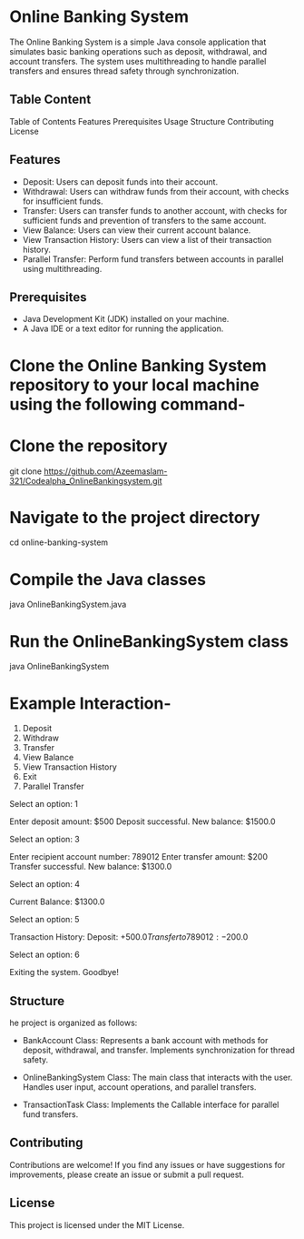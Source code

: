 
# Online Banking System

The Online Banking System is a simple Java console application that simulates basic banking operations such as deposit, withdrawal, and account transfers. The system uses multithreading to handle parallel transfers and ensures thread safety through synchronization.

## Table Content

Table of Contents
Features
Prerequisites
Usage
Structure
Contributing
License

## Features

- Deposit: Users can deposit funds into their account.
- Withdrawal: Users can withdraw funds from their account, with    checks for insufficient funds.
- Transfer: Users can transfer funds to another account, with checks for sufficient funds and prevention of transfers to the same account.
- View Balance: Users can view their current account balance.
- View Transaction History: Users can view a list of their     transaction history.
- Parallel Transfer: Perform fund transfers between accounts in parallel using multithreading.

## Prerequisites

- Java Development Kit (JDK) installed on your machine.
- A Java IDE or a text editor for running the application.

# Clone the Online Banking System repository to your local machine using the following command-

# Clone the repository

git clone <https://github.com/Azeemaslam-321/Codealpha_OnlineBankingsystem.git>

# Navigate to the project directory

cd online-banking-system

# Compile the Java classes

java OnlineBankingSystem.java

# Run the OnlineBankingSystem class

java OnlineBankingSystem

# Example Interaction-

1. Deposit
2. Withdraw
3. Transfer
4. View Balance
5. View Transaction History
6. Exit
7. Parallel Transfer

Select an option: 1

Enter deposit amount: $500
Deposit successful. New balance: $1500.0

Select an option: 3

Enter recipient account number: 789012
Enter transfer amount: $200
Transfer successful. New balance: $1300.0

Select an option: 4

Current Balance: $1300.0

Select an option: 5

Transaction History:
Deposit: +$500.0
Transfer to 789012: -$200.0

Select an option: 6

Exiting the system. Goodbye!

## Structure

he project is organized as follows:

- BankAccount Class: Represents a bank account with methods for deposit, withdrawal, and transfer. Implements synchronization for thread safety.

- OnlineBankingSystem Class: The main class that interacts with the user. Handles user input, account operations, and parallel transfers.

- TransactionTask Class: Implements the Callable interface for parallel fund transfers.

## Contributing

Contributions are welcome! If you find any issues or have suggestions for improvements, please create an issue or submit a pull request.

## License

This project is licensed under the MIT License.
